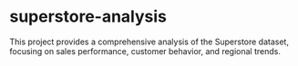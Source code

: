 # superstore-analysis
This project provides a comprehensive analysis of the Superstore dataset, focusing on sales performance, customer behavior, and regional trends. 
